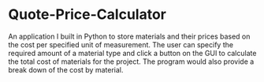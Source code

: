 # Quote-Price-Calculator
An application I built in Python to store materials and their prices based on the cost per specified unit of measurement. The user can specify the required amount of a material type and click a button on the GUI to calculate the total cost of materials for the project. The program would also provide a break down of the cost by material.
